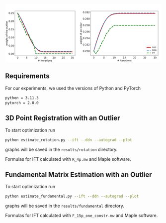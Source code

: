 <p align="center">
  <img src="toy_example.svg" width=900/>
</p>

## Requirements
For our experiments, we used the versions of Python and PyTorch
```
python = 3.11.3	
pytorch = 2.0.0
```

## 3D Point Registration with an Outlier
To start optimization run
```bash
python estimate_rotation.py --ift --ddn --autograd --plot
```
graphs will be saved in the ```results/rotation``` directory.

Formulas for IFT calculated with ```R_4p.mw``` and Maple software.

## Fundamental Matrix Estimation with an Outlier
To start optimization run
```bash
python estimate_fundamental.py --ift --ddn --autograd --plot
```
graphs will be saved in the ```results/fundamental``` directory.

Formulas for IFT calculated with ```F_15p_one_constr.mw``` and Maple software.
